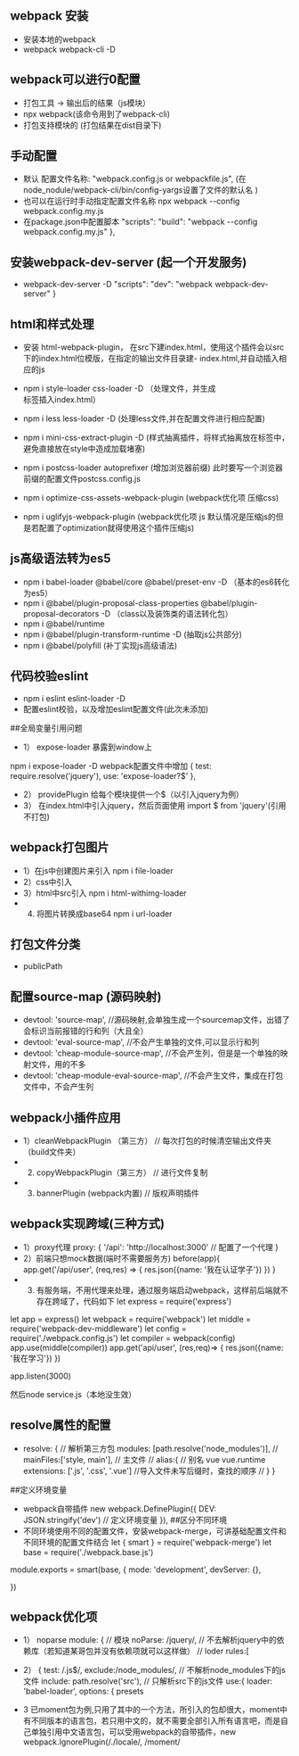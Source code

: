 ## webpack 安装
- 安装本地的webpack
- webpack webpack-cli -D

## webpack可以进行0配置
- 打包工具 -> 输出后的结果（js模块）
- npx webpack(该命令用到了webpack-cli)
- 打包支持模块的 (打包结果在dist目录下)

## 手动配置
- 默认 配置文件名称: "webpack.config.js or webpackfile.js",   (在node_nodule/webpack-cli/bin/config-yargs设置了文件的默认名 )
- 也可以在运行时手动指定配置文件名称 npx webpack --config webpack.config.my.js
- 在package.json中配置脚本
"scripts": 
    "build": "webpack --config webpack.config.my.js"
  },

## 安装webpack-dev-server (起一个开发服务)
- webpack-dev-server -D
"scripts": 
    "dev": "webpack webpack-dev-server"
}

## html和样式处理
  - 安装 html-webpack-plugin， 在src下建index.html，使用这个插件会以src下的index.html位模版，在指定的输出文件目录建- index.html,并自动插入相应的js

  - npm i style-loader css-loader -D  （处理文件，并生成<style></style>标签插入index.html）
  - npm i less less-loader -D (处理less文件,并在配置文件进行相应配置)

  - npm i mini-css-extract-plugin -D  (样式抽离插件，将样式抽离放在<link>标签中，避免直接放在style中造成加载堵塞)

  - npm i postcss-loader autoprefixer (增加浏览器前缀) 此时要写一个浏览器前缀的配置文件postcss.config.js

  - npm i optimize-css-assets-webpack-plugin (webpack优化项 压缩css)
  - npm i uglifyjs-webpack-plugin (webpack优化项 js 默认情况是压缩js的但是若配置了optimization就得使用这个插件压缩js)

## js高级语法转为es5
  - npm i babel-loader @babel/core @babel/preset-env -D （基本的es6转化为es5）
  - npm i @babel/plugin-proposal-class-properties @babel/plugin-proposal-decorators -D （class以及装饰类的语法转化包）
  - npm i @babel/runtime
  - npm i @babel/plugin-transform-runtime -D (抽取js公共部分)
  - npm i @babel/polyfill (补丁实现js高级语法)

## 代码校验eslint
- npm i eslint eslint-loader -D
- 配置eslint校验，以及增加eslint配置文件(此次未添加)

##全局变量引用问题
- 1） expose-loader 暴露到window上

 npm i expose-loader -D
 webpack配置文件中增加 {
          test: require.resolve('jquery'),
          use: 'expose-loader?$'
        }, 
- 2） providePlugin 给每个模块提供一个$（以引入jquery为例）
- 3） 在index.html中引入jquery，然后页面使用 import $ from 'jquery'(引用不打包)

## webpack打包图片
- 1）在js中创建图片来引入 npm i file-loader
- 2）css中引入
- 3）html中src引入 npm i html-withimg-loader
- 4) 将图片转换成base64 npm i url-loader

## 打包文件分类
- publicPath

## 配置source-map (源码映射)
- devtool: 'source-map', //源码映射,会单独生成一个sourcemap文件，出错了会标识当前报错的行和列（大且全）
- devtool: 'eval-source-map', //不会产生单独的文件,可以显示行和列
- devtool: 'cheap-module-source-map', //不会产生列，但是是一个单独的映射文件，用的不多
- devtool: 'cheap-module-eval-source-map', //不会产生文件，集成在打包文件中，不会产生列

## webpack小插件应用
- 1）cleanWebpackPlugin （第三方） // 每次打包的时候清空输出文件夹（build文件夹）
- 2) copyWebpackPlugin（第三方） // 进行文件复制
- 3) bannerPlugin (webpack内置) // 版权声明插件

## webpack实现跨域(三种方式)
- 1）proxy代理
proxy: {
         '/api': 'http://localhost:3000' // 配置了一个代理
       }
- 2）前端只想mock数据(端时不需要服务方)
before(app){
          app.get('/api/user', (req,res) => {
           res.json({name: '我在认证学子'})
           })
        }
- 3) 有服务端，不用代理来处理，通过服务端启动webpack，这样前后端就不存在跨域了，代码如下
let express = require('express')

let app = express()
let webpack = require('webpack')
let middle = require('webpack-dev-middleware')
let config = require('./webpack.config.js')
let compiler = webpack(config)
app.use(middle(compiler))
app.get('api/user', (res,req)=> {
  res.json({name: '我在学习'})
})

app.listen(3000)

然后node service.js（本地没生效）
## resolve属性的配置
-  resolve: { // 解析第三方包
      modules: [path.resolve('node_modules')],
      // mainFiles:['style, main'], // 主文件
      // alias:{ // 别名 vue vue.runtime
        extensions: ['.js', '.css', '.vue'] //导入文件未写后缀时，查找的顺序
      // }
    }

##定义环境变量
- webpack自带插件 
new webpack.DefinePlugin({ 
        DEV: JSON.stringify('dev') // 定义环境变量
      }),
##区分不同环境
- 不同环境使用不同的配置文件，安装webpack-merge，可讲基础配置文件和不同环境的配置文件结合
let { smart } = require('webpack-merge')
let base = require('./webpack.base.js')

module.exports = smart(base, {
    mode: 'development',
    devServer: {},
    
})

## webpack优化项
- 1） noparse 
    module: { // 模块
      noParse: /jquery/, // 不去解析jquery中的依赖库（若知道某哥包并没有依赖项就可以这样做）
      // loder
      rules:[

- 2）     {
          test: /.js$/,
          exclude:/node_modules/, // 不解析node_modules下的js文件
          include: path.resolve('src'), // 只解析src下的js文件
          use:{
            loader: 'babel-loader',
            options: {
              presets
- 3  已moment包为例,只用了其中的一个方法，所引入的包却很大，moment中有不同版本的语言包，若只用中文的，就不需要全部引入所有语言吧，而是自己单独引用中文语言包，可以受用webpack的自带插件，new webpack.IgnorePlugin(/\.\/locale/, /moment/